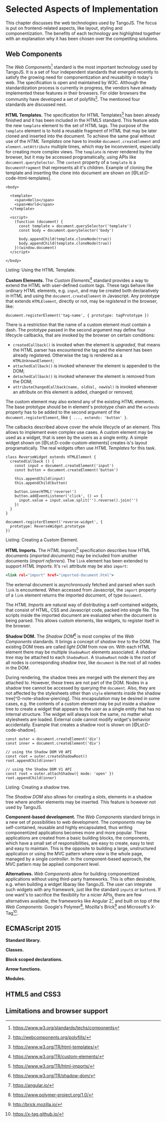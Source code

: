 # Selected Aspects of Implementation

This chapter discusses the web technologies used by TangoJS. The focus is
put on frontend-related aspects, like layout, styling and componentization.
The benefits of each technology are highlighted together with an explanation
why it has been chosen over the competiting solutions.

## Web Components

The *Web Components*[^D-url-webcomponents-w3c] standard is the most important
technology used by TangoJS.
It is a set of four independent standards that emerged recently to satisfy
the growing need for componentization and reusability in today's web. The
specification is open and maintained by W3C. Although the standardization
process is currently in progress, the vendors have already implemented these
features in their browsers. For older browsers the community have developed a
set of polyfills[^D-url-webcomponents-polyfills]. The mentioned four standards
are discussed next.

[^D-url-webcomponents-w3c]: <https://www.w3.org/standards/techs/components>
[^D-url-webcomponents-polyfills]: <http://webcomponents.org/polyfills/>

**HTML Templates.**
The specification for HTML Templates[^D-url-webcomponents-templates] has been
already finished and it has been included in the HTML5 standard. This feature
adds the new `template` element to the set of HTML tags. The purpose of the
`template` element is to hold a reusable fragment of HTML that may be later
cloned and inserted into the document. To achieve the same goal without use of
the *HTML Templates* one have to invoke `document.createElement` and
`element.setAttribute` multiple times, which may be inconvenient, especially
for creating more complex views. The `template` is never rendered by
the browser, but it may be accessed programatically, using APIs like
`document.querySelector`. The `content` property of a `template` is a
`DocumentFragment` that represents all it's children. Example of cloning the
template and inserting the clone into document are shown on
[@Lst:D-code-html-templates].

[^D-url-webcomponents-templates]: <https://www.w3.org/TR/html-templates/>

```{#lst:D-code-html-templates .html .numberLines}
<body>

  <template>
    <span>Hello</span>
    <span>World</span>
  </template>

  <script>
    (function (document) {
      const template = document.querySelector('template')
      const body = document.querySelector('body')

      body.appendChild(template.cloneNode(true))
      body.appendChild(template.cloneNode(true))
    })(window.document)
  </script>

</body>
```
Listing: Using the HTML Template.

**Custom Elements.**
The *Custom Elements*[^D-url-webcomponents-elements] standard provides a way to
extend the HTML with user-defined custom tags. These tags behave like ordinary
HTML elements, e.g. `input`, and may be created both declaratively in HTML and
using the `document.createElement` in Javascript. Any prototype that extends
`HTMLElement`, directly or not, may be *registered* in the browser, like:

```{.javascript .numberLines}
document.registerElement('tag-name', { prototype: tagPrototype })
```

There is a restriction that the name of a custom element must contain a dash.
The prototype passed in the second argument may define four lifecycle
callbacks, that are invoked by the browser on certain conditions:

* `createdCallback()` is invoked when the element is *upgraded*, that means
  the HTML parser has encountered the tag and the element has been already
  registered. Otherwise the tag is rendered as a `HTMLUnknownElement`;
* `attachedCallback()` is invoked whenever the element is appended to the DOM;
* `detachedCallback()` is invoked whenever the element is removed from the DOM;
* `attributeChangedCallback(name, oldVal, newVal)` is invoked whenever an
  attribute on this element is added, changed or removed;

[^D-url-webcomponents-elements]: <https://www.w3.org/TR/custom-elements/>

The custom element may also extend any of the existing HTML elements. The base
prototype should be in element's prototype chain and the `extends` property
has to be added to the second argument of the `document.registerElement`,
like `{ ..., extends: 'button' }`.

The calbacks described above cover the whole lifecycle of an element. This
allows to implement even complex use cases. A custom element may be used as
a widget, that is seen by the users as a single entity. A simple widget
shown on [@Lst:D-code-custom-elements] creates is's layout programatically.
The real widgets often use *HTML Templates* for this task.

```{#lst:D-code-custom-elements .javascript .numberLines}
class ReverseWidget extends HTMLElement {
  createdCallback () {
    const input = document.createElement('input')
    const button = document.createElement('button')

    this.appendChild(input)
    this.appendChild(button)

    button.innerHTML('reverse!')
    button.addEventListener('click', () => {
      input.value = input.value.split('').reverse().join('')
    })
  }
}

document.registerElement('reverse-widget', {
  prototype: ReverseWidget.prototype
})
```
Listing: Creating a Custom Element.

**HTML Imports.**
The *HTML Imports*[^D-url-webcomponents-imports] specification describes how
HTML documents (*imported documents*) may be included from another documents
(*import referrers*). The `link` element has been extended to support *HTML
Imports*. It's `rel` attribute may be also `import`:

```{.html .numberLines}
<link rel="import" href="imported-document.html">
```

[^D-url-webcomponents-imports]: <https://www.w3.org/TR/html-imports/>

The external document is asynchronously fetched and parsed when such `link`
is encountered. When accessed from Javascript, the `import` property of a
`link` element returns the imported document, of type `Document`.

The *HTML Imports* are natural way of distributing a self-contained widgets,
that consist of HTML, CSS and Javascript code, packed into single file. The
scripts inside the imported document are evaluated when the document is being
parsed. This allows custom elements, like widgets, to register itself in the
browser.

**Shadow DOM.**
The *Shadow DOM*[^D-url-webcomponents-shadow] is most complex of the *Web
Components* standards. It brings a concept of *shadow tree* to the DOM. The
existing DOM trees are called *light DOM* from now on. With each HTML element
there may be multiple `ShadowRoot` elements associated. A *shadow tree* may be
attached to each `ShadowRoot`. A `ShadowRoot` node is the root of all nodes is
corresponding *shadow tree*, like `document` is the root of all nodes in the
DOM.

During rendering, the shadow trees are merged with the element they are
attached to. However, these trees are not part of the DOM. Nodes in a shadow
tree cannot be accessed by querying the `document`. Also, they are not
affected by the stylesheets other than `style` elements inside the shadow
tree[^D-note-shadow-piercing]. This encapsulation may be desired in some cases,
e.g. the contents of a custom element may be put inside a shadow tree to create
a widget that appears to the user as a single entity that has no internal
structure. The widget will always look the same, no matter what stylesheets
are loaded. External code cannot modify widget's behavior accidentally.
Example that creates a shadow root is shown on [@Lst:D-code-shadow].

[^D-url-webcomponents-shadow]: <https://www.w3.org/TR/shadow-dom/>

[^D-node-shadow-piercing]: The *shadow-piercing selectors* have been deprecated
and no alternative has been proposed yet.

```{#lst:D-code-shadow .javascript .numberLines}
const outer = document.createElement('div')
const inner = document.createElement('div')

// using the Shadow DOM V0 API
const root = outer.createShadowRoot()
root.appendChild(inner)

// using the Shadow DOM V1 API
const root = outer.attachShadow({ mode: 'open' })
root.appendChild(inner)
```
Listing: Creating a shadow tree.

The *Shadow DOM* also allows for creating a *slots*, elements in a shadow tree
where another elements may be inserted. This feature is however not used by
TangoJS.

**Component-based development.**
The *Web Components* standard brings in a new set of possibilities to web
development. The *components* may be self-contained, reusable and highly
encapsulated, thus writing componentized applications becomes more and more
popular.
These applications are created from a basic building blocks, the components,
which have a small set of responsibilities, are easy to create, easy to test
and easy to maintain. This is the opposite to building a large, unstructured
application or using the MVC pattern where *view* is the whole page, managed
by a single *controller*. In the component-based approach, the MVC pattern
may be applied component level.

**Alternatives.**
*Web Components* allow for building componentized applications without using
third-party frameworks. This is often desirable, e.g. when building a widget
libaray like TangoJS. The user can integrate such widgets with any framework,
just like the standard `input`s or `button`s.
If one want's to sacrifice the flexibility for a nicier APIs, there are few
alternatives available, the frameworks like Angular 2[^D-url-angular] and
built on top of the *Web Components*: Google's Polymer[^D-url-polymer],
Mozilla's Brick[^D-url-brick] and Microsoft's X-Tag[^D-url-xtag].

[^D-url-angular]: <https://angular.io/>
[^D-url-polymer]: <https://www.polymer-project.org/1.0/>
[^D-url-brick]: <http://brick.mozilla.io/>
[^D-url-xtag]: <https://x-tag.github.io/>

## ECMAScript 2015

**Standard library.**

**Classes.**

**Block scoped declarations.**

**Arrow functions.**

**Modules.**


## HTML5 and CSS3

## Limitations and browser support
